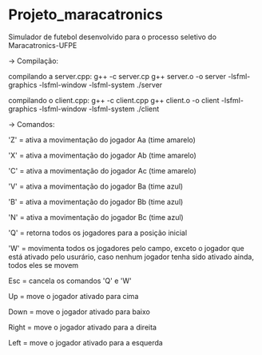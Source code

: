 # Projeto_maracatronics
Simulador de futebol desenvolvido para o processo seletivo do Maracatronics-UFPE

-> Compilação: 

compilando a server.cpp: 
g++ -c server.cp 
g++ server.o -o server -lsfml-graphics -lsfml-window -lsfml-system
./server

compilando o client.cpp:
g++ -c client.cpp 
g++ client.o -o client -lsfml-graphics -lsfml-window -lsfml-system 
./client

 -> Comandos:
 
 'Z' = ativa a movimentação do jogador Aa (time amarelo)
 
 'X' = ativa a movimentação do jogador Ab (time amarelo)
 
 'C' = ativa a movimentação do jogador Ac (time amarelo)
 
 'V' = ativa a movimentação do jogador Ba (time azul)
 
 'B' = ativa a movimentação do jogador Bb (time azul)
 
 'N' = ativa a movimentação do jogador Bc (time azul)
 
 'Q' = retorna todos os jogadores para a posição inicial
 
 'W' = movimenta todos os jogadores pelo campo, exceto o jogador que está ativado pelo usurário, caso nenhum jogador tenha sido
  ativado ainda, todos eles se movem
  
  Esc = cancela os comandos 'Q' e 'W'
  
  Up = move o jogador ativado para cima
  
  Down = move o jogador ativado para baixo
  
  Right = move o jogador ativado para a direita
  
  Left = move o jogador ativado para a esquerda
  
